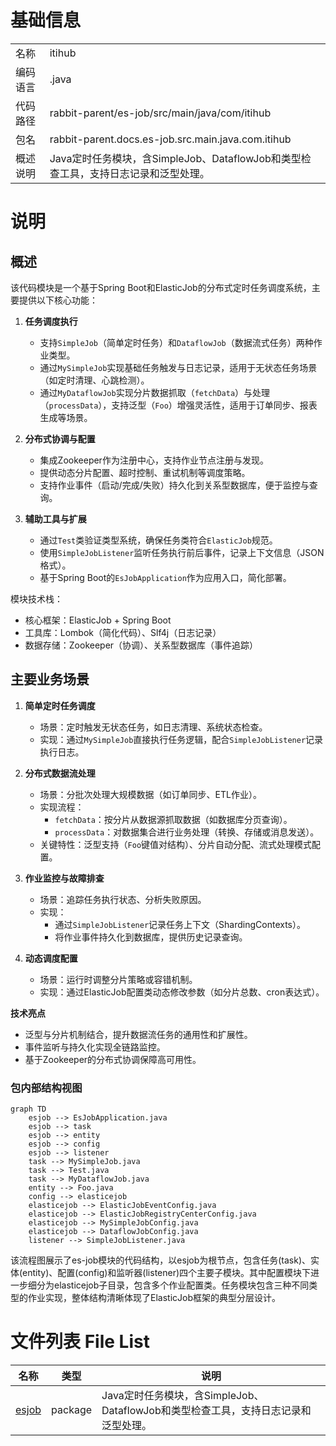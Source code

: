 # 基础信息

|      |      |
|------|------|
| 名称 | itihub |
| 编码语言 | .java |
| 代码路径 | rabbit-parent/es-job/src/main/java/com/itihub |
| 包名 | rabbit-parent.docs.es-job.src.main.java.com.itihub |
| 概述说明 | Java定时任务模块，含SimpleJob、DataflowJob和类型检查工具，支持日志记录和泛型处理。 |

# 说明

## 概述  
该代码模块是一个基于Spring Boot和ElasticJob的分布式定时任务调度系统，主要提供以下核心功能：  

1. **任务调度执行**  
   - 支持`SimpleJob`（简单定时任务）和`DataflowJob`（数据流式任务）两种作业类型。  
   - 通过`MySimpleJob`实现基础任务触发与日志记录，适用于无状态任务场景（如定时清理、心跳检测）。  
   - 通过`MyDataflowJob`实现分片数据抓取（`fetchData`）与处理（`processData`），支持泛型（`Foo`）增强灵活性，适用于订单同步、报表生成等场景。  

2. **分布式协调与配置**  
   - 集成Zookeeper作为注册中心，支持作业节点注册与发现。  
   - 提供动态分片配置、超时控制、重试机制等调度策略。  
   - 支持作业事件（启动/完成/失败）持久化到关系型数据库，便于监控与查询。  

3. **辅助工具与扩展**  
   - 通过`Test`类验证类型系统，确保任务类符合`ElasticJob`规范。  
   - 使用`SimpleJobListener`监听任务执行前后事件，记录上下文信息（JSON格式）。  
   - 基于Spring Boot的`EsJobApplication`作为应用入口，简化部署。  

模块技术栈：  
- 核心框架：ElasticJob + Spring Boot  
- 工具库：Lombok（简化代码）、Slf4j（日志记录）  
- 数据存储：Zookeeper（协调）、关系型数据库（事件追踪）  

## 主要业务场景  

1. **简单定时任务调度**  
   - 场景：定时触发无状态任务，如日志清理、系统状态检查。  
   - 实现：通过`MySimpleJob`直接执行任务逻辑，配合`SimpleJobListener`记录执行日志。  

2. **分布式数据流处理**  
   - 场景：分批次处理大规模数据（如订单同步、ETL作业）。  
   - 实现流程：  
     - `fetchData`：按分片从数据源抓取数据（如数据库分页查询）。  
     - `processData`：对数据集合进行业务处理（转换、存储或消息发送）。  
   - 关键特性：泛型支持（`Foo`键值对结构）、分片自动分配、流式处理模式配置。  

3. **作业监控与故障排查**  
   - 场景：追踪任务执行状态、分析失败原因。  
   - 实现：  
     - 通过`SimpleJobListener`记录任务上下文（ShardingContexts）。  
     - 将作业事件持久化到数据库，提供历史记录查询。  

4. **动态调度配置**  
   - 场景：运行时调整分片策略或容错机制。  
   - 实现：通过ElasticJob配置类动态修改参数（如分片总数、cron表达式）。  

**技术亮点**  
- 泛型与分片机制结合，提升数据流任务的通用性和扩展性。  
- 事件监听与持久化实现全链路监控。  
- 基于Zookeeper的分布式协调保障高可用性。


### 包内部结构视图

```mermaid
graph TD
    esjob --> EsJobApplication.java
    esjob --> task
    esjob --> entity
    esjob --> config
    esjob --> listener
    task --> MySimpleJob.java
    task --> Test.java
    task --> MyDataflowJob.java
    entity --> Foo.java
    config --> elasticejob
    elasticejob --> ElasticJobEventConfig.java
    elasticejob --> ElasticJobRegistryCenterConfig.java
    elasticejob --> MySimpleJobConfig.java
    elasticejob --> DataflowJobConfig.java
    listener --> SimpleJobListener.java
```

该流程图展示了es-job模块的代码结构，以esjob为根节点，包含任务(task)、实体(entity)、配置(config)和监听器(listener)四个主要子模块。其中配置模块下进一步细分为elasticejob子目录，包含多个作业配置类。任务模块包含三种不同类型的作业实现，整体结构清晰体现了ElasticJob框架的典型分层设计。

# 文件列表 File List

| 名称   | 类型  | 说明 |
|-------|------|-------------|
| [esjob](esjob/_module.md) | package | Java定时任务模块，含SimpleJob、DataflowJob和类型检查工具，支持日志记录和泛型处理。 |


